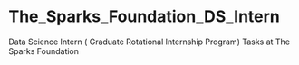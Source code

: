 # The_Sparks_Foundation_DS_Intern
Data Science Intern ( Graduate Rotational Internship Program) Tasks at The Sparks Foundation

